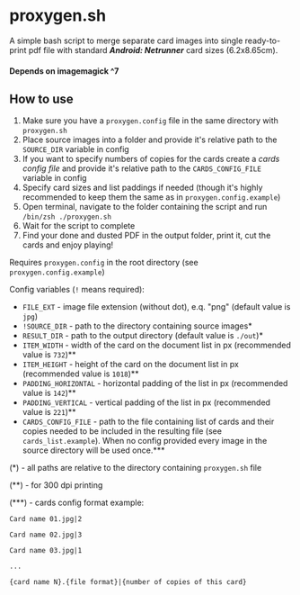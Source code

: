 # proxygen.sh
A simple bash script to merge separate card images into single ready-to-print pdf file with standard _**Android: Netrunner**_ card sizes (6.2x8.65cm).

#### Depends on imagemagick ^7
## How to use
1. Make sure you have a `proxygen.config` file in the same directory with `proxygen.sh`
2. Place source images into a folder and provide it's relative path to the `SOURCE_DIR` variable in config
3. If you want to specify numbers of copies for the cards create a _cards config file_ and provide it's relative path to the `CARDS_CONFIG_FILE` variable in config
4. Specify card sizes and list paddings if needed (though it's highly recommended to keep them the same as in `proxygen.config.example`)
5. Open terminal, navigate to the folder containing the script and run `/bin/zsh ./proxygen.sh` 
6. Wait for the script to complete
7. Find your done and dusted PDF in the output folder, print it, cut the cards and enjoy playing!

Requires `proxygen.config` in the root directory (see `proxygen.config.example`)

Config variables (`!` means required):

- `FILE_EXT` - image file extension (without dot), e.q. "png" (default value is `jpg`)
- `!SOURCE_DIR` - path to the directory containing source images*
- `RESULT_DIR` - path to the output directory (default value is `./out`)*
- `ITEM_WIDTH` - width of the card on the document list in px (recommended value is `732`)**
- `ITEM_HEIGHT` - height of the card on the document list in px (recommended value is `1018`)**
- `PADDING_HORIZONTAL` - horizontal padding of the list in px (recommended value is `142`)**
- `PADDING_VERTICAL` - vertical padding of the list in px (recommended value is `221`)**
- `CARDS_CONFIG_FILE` - path to the file containing list of cards and their copies needed to be included in the resulting file (see `cards_list.example`). When no config provided every image in the source directory will be used once.***

(*) - all paths are relative to the directory containing `proxygen.sh` file

(**) - for 300 dpi printing

(***) - cards config format example:

`Card name 01.jpg|2`

`Card name 02.jpg|3`

`Card name 03.jpg|1`

`...`

`{card name N}.{file format}|{number of copies of this card}`